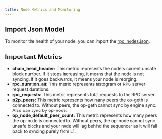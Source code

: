 ```yaml
---
title: Node Metrics and Monitoring
---
```


## Import Json Model

To monitor the health of your node, you can import the [rpc_nodes.json](rpc_nodes.json).

## Important Metrics

- **chain_head_header:** This metric represents the node's current unsafe block number. If it stops increasing, it means that the node is not syncing. If it goes backwards, it means your node is reorging.
- **rpc_duration_all:** This metric represents histogram of RPC server request durations.
- **rpc_requests:** This metric represents total requests to the RPC server.
- **p2p_peers:** This metric represents how many peers the op-geth is connected to. Without peers, the op-geth cannot sync by engine sync. Also can sync by op-node.
- **op_node_default_peer_count:** This metric represents how many peers the op-node is connected to. Without peers, the op-node cannot sync unsafe blocks and your node will lag behind the sequencer as it will fall back to syncing purely from L1.